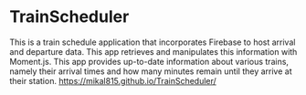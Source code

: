 # TrainScheduler
This is a train schedule application that incorporates Firebase to host arrival and departure data. This app retrieves and manipulates this information with Moment.js. This app provides up-to-date information about various trains, namely their arrival times and how many minutes remain until they arrive at their station.
https://mikal815.github.io/TrainScheduler/